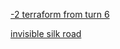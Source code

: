 [\-2 terraform from turn 6](https://www.reddit.com/r/GodhoodWB/comments/fv4ovs/endless_pantheon_turn_6/fmj9qjq?utm_source=share&utm_medium=web2x)

[invisible silk road](https://www.reddit.com/r/GodhoodWB/comments/fv4ovs/endless_pantheon_turn_6/fmilp57?utm_source=share&utm_medium=web2x)